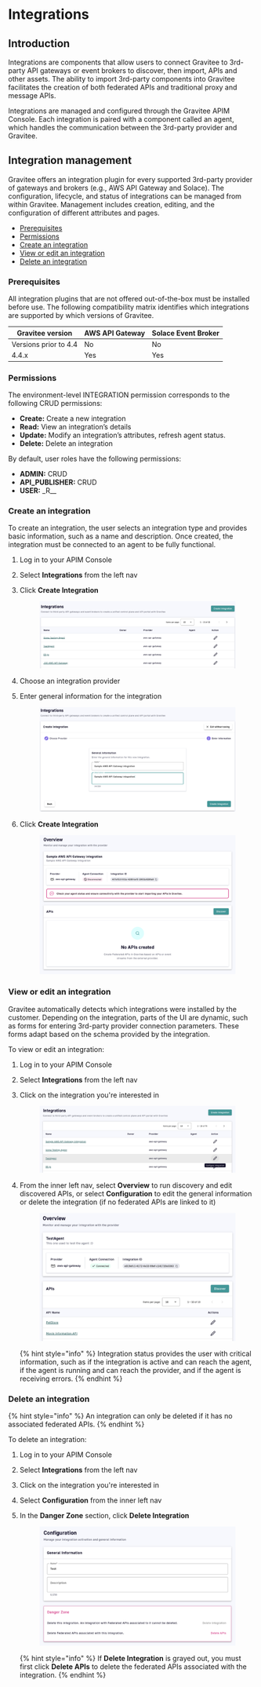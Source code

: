 # Integrations

## Introduction

Integrations are components that allow users to connect Gravitee to 3rd-party API gateways or event brokers to discover, then import, APIs and other assets. The ability to import 3rd-party components into Gravitee facilitates the creation of both federated APIs and traditional proxy and message APIs.&#x20;

Integrations are managed and configured through the Gravitee APIM Console. Each integration is paired with a component called an agent, which handles the communication between the 3rd-party provider and Gravitee.

## Integration management

Gravitee offers an integration plugin for every supported 3rd-party provider of gateways and brokers (e.g., AWS API Gateway and Solace). The configuration, lifecycle, and status of integrations can be managed from within Gravitee. Management includes creation, editing, and the configuration of different attributes and pages.

* [Prerequisites](integrations.md#prerequisites)
* [Permissions](integrations.md#permissions)
* [Create an integration](integrations.md#create-an-integration)
* [View or edit an integration](integrations.md#view-or-edit-an-integration)
* [Delete an integration](integrations.md#delete-an-integration)

### Prerequisites

All integration plugins that are not offered out-of-the-box must be installed before use. The following compatibility matrix identifies which integrations are supported by which versions of Gravitee.

| Gravitee version      | AWS API Gateway | Solace Event Broker |
| --------------------- | --------------- | ------------------- |
| Versions prior to 4.4 | No              | No                  |
| 4.4.x                 | Yes             | Yes                 |

### Permissions

The environment-level INTEGRATION permission corresponds to the following CRUD permissions:

* **Create:** Create a new integration
* **Read:** View an integration’s details
* **Update:** Modify an integration’s attributes, refresh agent status.
* **Delete:** Delete an integration

By default, user roles have the following permissions:

* **ADMIN:** CRUD
* **API\_PUBLISHER:** CRUD
* **USER:** \_R\_\_

### Create an integration

To create an integration, the user selects an integration type and provides basic information, such as a name and description. Once created, the integration must be connected to an agent to be fully functional.

1. Log in to your APIM Console
2. Select **Integrations** from the left nav
3.  Click **Create Integration**&#x20;

    <figure><img src="../../../.gitbook/assets/integration_create.png" alt=""><figcaption></figcaption></figure>
4. Choose an integration provider
5.  Enter general information for the integration&#x20;

    <figure><img src="../../../.gitbook/assets/integration_general info.png" alt=""><figcaption></figcaption></figure>
6.  Click **Create Integration**&#x20;

    <figure><img src="../../../.gitbook/assets/integration_overview.png" alt=""><figcaption></figcaption></figure>

### View or edit an integration

Gravitee automatically detects which integrations were installed by the customer. Depending on the integration, parts of the UI are dynamic, such as forms for entering 3rd-party provider connection parameters. These forms adapt based on the schema provided by the integration.&#x20;

To view or edit an integration:

1. Log in to your APIM Console
2. Select **Integrations** from the left nav
3.  Click on the integration you're interested in&#x20;

    <figure><img src="../../../.gitbook/assets/integration_edit 2.png" alt=""><figcaption></figcaption></figure>
4.  From the inner left nav, select **Overview** to run discovery and edit discovered APIs, or select **Configuration** to edit the general information or delete the integration (if no federated APIs are linked to it)&#x20;

    <figure><img src="../../../.gitbook/assets/integration_edit 3.png" alt=""><figcaption></figcaption></figure>



    {% hint style="info" %}
    Integration status provides the user with critical information, such as if the integration is active and can reach the agent, if the agent is running and can reach the provider, and if the agent is receiving errors.
    {% endhint %}

### Delete an integration

{% hint style="info" %}
An integration can only be deleted if it has no associated federated APIs.&#x20;
{% endhint %}

To delete an integration:

1. Log in to your APIM Console
2. Select **Integrations** from the left nav
3. Click on the integration you're interested in&#x20;
4. Select **Configuration** from the inner left nav
5.  In the **Danger Zone** section, click **Delete Integration**&#x20;

    <figure><img src="../../../.gitbook/assets/integration delete.png" alt=""><figcaption></figcaption></figure>



    {% hint style="info" %}
    If **Delete Integration** is grayed out, you must first click **Delete APIs** to delete the federated APIs associated with the integration.
    {% endhint %}
